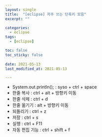 ```yaml
---
layout: single
title:  "[eclipse] 자주 쓰는 단축키 모음"
excerpt: ""

categories:
  - eclipse
tags:
  - [eclipse]

toc: false
toc_sticky: false
 
date: 2021-05-13
last_modified_at: 2021-05-13

---
```


- System.out.println(); : syso + ctrl + space
- 한줄 복사 : ctrl + alt + 방향키 이동
- 한줄 삭제 : ctrl + d
- 한줄 옮기기 : alt + 방향키 이동
- 되돌리기 : ctrl + z
- 저장 : ctrl + s
- 실행 : ctrl + F11
- 자동 편집 기능 : ctrl + shift + f
